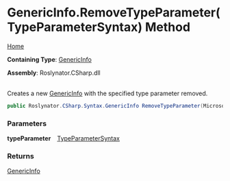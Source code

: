 # GenericInfo\.RemoveTypeParameter\(TypeParameterSyntax\) Method

[Home](../../../../../README.md)

**Containing Type**: [GenericInfo](../README.md)

**Assembly**: Roslynator\.CSharp\.dll

\
Creates a new [GenericInfo](../README.md) with the specified type parameter removed\.

```csharp
public Roslynator.CSharp.Syntax.GenericInfo RemoveTypeParameter(Microsoft.CodeAnalysis.CSharp.Syntax.TypeParameterSyntax typeParameter)
```

### Parameters

**typeParameter** &ensp; [TypeParameterSyntax](https://docs.microsoft.com/en-us/dotnet/api/microsoft.codeanalysis.csharp.syntax.typeparametersyntax)

### Returns

[GenericInfo](../README.md)


